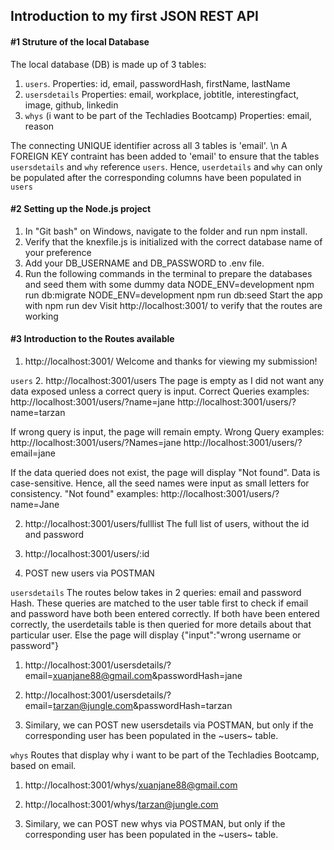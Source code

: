 ## Introduction to my first JSON REST API

#### #1 Struture of the local Database

The local database (DB) is made up of 3 tables:
1. `users`. Properties: id, email, passwordHash, firstName, lastName
2. `usersdetails` Properties: email, workplace, jobtitle, interestingfact, image, github, linkedin
3. `whys` (i want to be part of the Techladies Bootcamp) Properties: email, reason

The connecting UNIQUE identifier across all 3 tables is 'email'. \n
A FOREIGN KEY contraint has been added to 'email' to ensure that the tables `usersdetails` and `why` reference `users`.
Hence, `userdetails` and `why` can only be populated after the corresponding columns have been populated in `users`

#### #2 Setting up the Node.js project
1. In "Git bash" on Windows, navigate to the folder and run npm install.
2. Verify that the knexfile.js is initialized with the correct database name of your preference
3. Add your DB_USERNAME and DB_PASSWORD to .env file.
4. Run the following commands in the terminal to prepare the databases and seed them with some dummy data
  NODE_ENV=development npm run db:migrate
  NODE_ENV=development npm run db:seed
  Start the app with npm run dev
Visit http://localhost:3001/ to verify that the routes are working

#### #3 Introduction to the Routes available
1. http://localhost:3001/
Welcome and thanks for viewing my submission!

`users`
2. http://localhost:3001/users
The page is empty as I did not want any data exposed unless a correct query is input.
Correct Queries examples:
http://localhost:3001/users/?name=jane
http://localhost:3001/users/?name=tarzan

If wrong query is input, the page will remain empty.
Wrong Query examples:
http://localhost:3001/users/?Names=jane
http://localhost:3001/users/?email=jane

If the data queried does not exist, the page will display "Not found".
Data is case-sensitive. Hence, all the seed names were input as small letters for consistency.
"Not found" examples:
http://localhost:3001/users/?name=Jane

2. http://localhost:3001/users/fulllist
The full list of users, without the id and password

3. http://localhost:3001/users/:id

4. POST new users via POSTMAN

`usersdetails`
The routes below takes in 2 queries: email and password Hash.
These queries are matched to the user table first to check if email and password have both been entered correctly.
If both have been entered correctly, the userdetails table is then queried for more details about that particular user.
Else the page will display {"input":"wrong username or password"}
1. http://localhost:3001/usersdetails/?email=xuanjane88@gmail.com&passwordHash=jane
2. http://localhost:3001/usersdetails/?email=tarzan@jungle.com&passwordHash=tarzan

3. Similary, we can POST new usersdetails via POSTMAN, but only if the corresponding user has been populated in the ~users~ table.

`whys`
Routes that display why i want to be part of the Techladies Bootcamp, based on email.
1. http://localhost:3001/whys/xuanjane88@gmail.com
2. http://localhost:3001/whys/tarzan@jungle.com

3. Similary, we can POST new whys via POSTMAN, but only if the corresponding user has been populated in the ~users~ table.